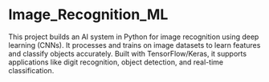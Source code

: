 # Image_Recognition_ML
This project builds an AI system in Python for image recognition using deep learning (CNNs). It processes and trains on image datasets to learn features and classify objects accurately. Built with TensorFlow/Keras, it supports applications like digit recognition, object detection, and real-time classification.         
